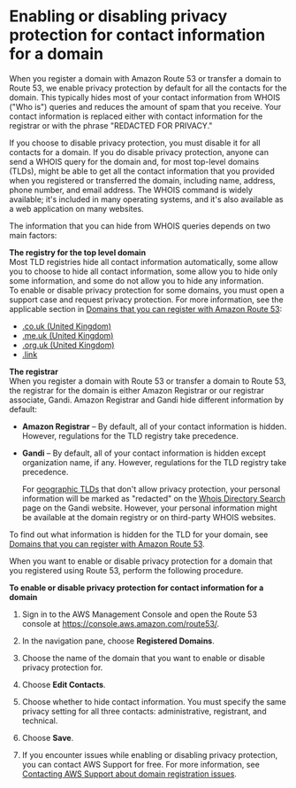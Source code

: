 # Enabling or disabling privacy protection for contact information for a domain<a name="domain-privacy-protection"></a>

When you register a domain with Amazon Route 53 or transfer a domain to Route 53, we enable privacy protection by default for all the contacts for the domain\. This typically hides most of your contact information from WHOIS \("Who is"\) queries and reduces the amount of spam that you receive\. Your contact information is replaced either with contact information for the registrar or with the phrase "REDACTED FOR PRIVACY\."

If you choose to disable privacy protection, you must disable it for all contacts for a domain\. If you do disable privacy protection, anyone can send a WHOIS query for the domain and, for most top\-level domains \(TLDs\), might be able to get all the contact information that you provided when you registered or transferred the domain, including name, address, phone number, and email address\. The WHOIS command is widely available; it's included in many operating systems, and it's also available as a web application on many websites\.

The information that you can hide from WHOIS queries depends on two main factors:

**The registry for the top level domain**  
Most TLD registries hide all contact information automatically, some allow you to choose to hide all contact information, some allow you to hide only some information, and some do not allow you to hide any information\.  
To enable or disable privacy protection for some domains, you must open a support case and request privacy protection\. For more information, see the applicable section in [Domains that you can register with Amazon Route 53](registrar-tld-list.md):  
+ [\.co\.uk \(United Kingdom\)](https://docs.aws.amazon.com/Route53/latest/DeveloperGuide/registrar-tld-list.html#registrar-tld-list#co.uk)
+ [\.me\.uk \(United Kingdom\)](https://docs.aws.amazon.com/Route53/latest/DeveloperGuide/registrar-tld-list.html#registrar-tld-list#me.uk)
+ [\.org\.uk \(United Kingdom\)](https://docs.aws.amazon.com/Route53/latest/DeveloperGuide/registrar-tld-list.html#registrar-tld-list#org.uk)
+ [\.link](https://docs.aws.amazon.com/Route53/latest/DeveloperGuide/registrar-tld-list.html#registrar-tld-list#link)

**The registrar**  
When you register a domain with Route 53 or transfer a domain to Route 53, the registrar for the domain is either Amazon Registrar or our registrar associate, Gandi\. Amazon Registrar and Gandi hide different information by default:  
+ **Amazon Registrar** – By default, all of your contact information is hidden\. However, regulations for the TLD registry take precedence\. 
+ **Gandi** – By default, all of your contact information is hidden except organization name, if any\. However, regulations for the TLD registry take precedence\. 

  For [geographic TLDs](https://docs.aws.amazon.com/Route53/latest/DeveloperGuide/registrar-tld-list.html#registrar-tld-list-geographic) that don't allow privacy protection, your personal information will be marked as "redacted" on the [Whois Directory Search](https://v4.gandi.net/whois) page on the Gandi website\. However, your personal information might be available at the domain registry or on third\-party WHOIS websites\. 

To find out what information is hidden for the TLD for your domain, see [Domains that you can register with Amazon Route 53](registrar-tld-list.md)\.

When you want to enable or disable privacy protection for a domain that you registered using Route 53, perform the following procedure\.<a name="domain-privacy-protection-procedure"></a>

**To enable or disable privacy protection for contact information for a domain**

1. Sign in to the AWS Management Console and open the Route 53 console at [https://console\.aws\.amazon\.com/route53/](https://console.aws.amazon.com/route53/)\.

1. In the navigation pane, choose **Registered Domains**\.

1. Choose the name of the domain that you want to enable or disable privacy protection for\.

1. Choose **Edit Contacts**\.

1. Choose whether to hide contact information\. You must specify the same privacy setting for all three contacts: administrative, registrant, and technical\.

1. Choose **Save**\.

1. If you encounter issues while enabling or disabling privacy protection, you can contact AWS Support for free\. For more information, see [Contacting AWS Support about domain registration issues](domain-contact-support.md)\.